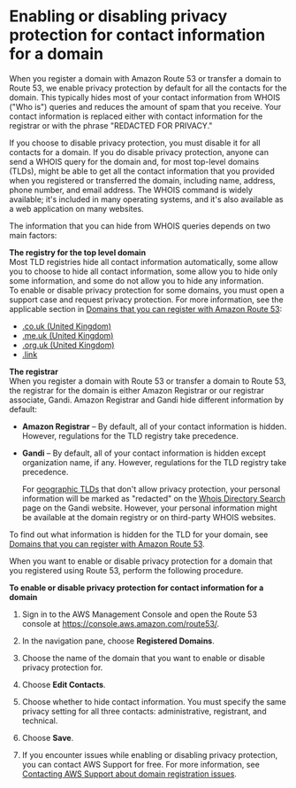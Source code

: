 # Enabling or disabling privacy protection for contact information for a domain<a name="domain-privacy-protection"></a>

When you register a domain with Amazon Route 53 or transfer a domain to Route 53, we enable privacy protection by default for all the contacts for the domain\. This typically hides most of your contact information from WHOIS \("Who is"\) queries and reduces the amount of spam that you receive\. Your contact information is replaced either with contact information for the registrar or with the phrase "REDACTED FOR PRIVACY\."

If you choose to disable privacy protection, you must disable it for all contacts for a domain\. If you do disable privacy protection, anyone can send a WHOIS query for the domain and, for most top\-level domains \(TLDs\), might be able to get all the contact information that you provided when you registered or transferred the domain, including name, address, phone number, and email address\. The WHOIS command is widely available; it's included in many operating systems, and it's also available as a web application on many websites\.

The information that you can hide from WHOIS queries depends on two main factors:

**The registry for the top level domain**  
Most TLD registries hide all contact information automatically, some allow you to choose to hide all contact information, some allow you to hide only some information, and some do not allow you to hide any information\.  
To enable or disable privacy protection for some domains, you must open a support case and request privacy protection\. For more information, see the applicable section in [Domains that you can register with Amazon Route 53](registrar-tld-list.md):  
+ [\.co\.uk \(United Kingdom\)](https://docs.aws.amazon.com/Route53/latest/DeveloperGuide/registrar-tld-list.html#registrar-tld-list#co.uk)
+ [\.me\.uk \(United Kingdom\)](https://docs.aws.amazon.com/Route53/latest/DeveloperGuide/registrar-tld-list.html#registrar-tld-list#me.uk)
+ [\.org\.uk \(United Kingdom\)](https://docs.aws.amazon.com/Route53/latest/DeveloperGuide/registrar-tld-list.html#registrar-tld-list#org.uk)
+ [\.link](https://docs.aws.amazon.com/Route53/latest/DeveloperGuide/registrar-tld-list.html#registrar-tld-list#link)

**The registrar**  
When you register a domain with Route 53 or transfer a domain to Route 53, the registrar for the domain is either Amazon Registrar or our registrar associate, Gandi\. Amazon Registrar and Gandi hide different information by default:  
+ **Amazon Registrar** – By default, all of your contact information is hidden\. However, regulations for the TLD registry take precedence\. 
+ **Gandi** – By default, all of your contact information is hidden except organization name, if any\. However, regulations for the TLD registry take precedence\. 

  For [geographic TLDs](https://docs.aws.amazon.com/Route53/latest/DeveloperGuide/registrar-tld-list.html#registrar-tld-list-geographic) that don't allow privacy protection, your personal information will be marked as "redacted" on the [Whois Directory Search](https://v4.gandi.net/whois) page on the Gandi website\. However, your personal information might be available at the domain registry or on third\-party WHOIS websites\. 

To find out what information is hidden for the TLD for your domain, see [Domains that you can register with Amazon Route 53](registrar-tld-list.md)\.

When you want to enable or disable privacy protection for a domain that you registered using Route 53, perform the following procedure\.<a name="domain-privacy-protection-procedure"></a>

**To enable or disable privacy protection for contact information for a domain**

1. Sign in to the AWS Management Console and open the Route 53 console at [https://console\.aws\.amazon\.com/route53/](https://console.aws.amazon.com/route53/)\.

1. In the navigation pane, choose **Registered Domains**\.

1. Choose the name of the domain that you want to enable or disable privacy protection for\.

1. Choose **Edit Contacts**\.

1. Choose whether to hide contact information\. You must specify the same privacy setting for all three contacts: administrative, registrant, and technical\.

1. Choose **Save**\.

1. If you encounter issues while enabling or disabling privacy protection, you can contact AWS Support for free\. For more information, see [Contacting AWS Support about domain registration issues](domain-contact-support.md)\.